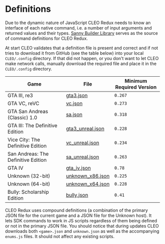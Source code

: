 # Definitions

Due to the dynamic nature of JavaScript CLEO Redux needs to know an interface of each native command, i.e. a number of input arguments and returned values and their types. [Sanny Builder Library](https://library.sannybuilder.com) serves as the source of command definitions for CLEO Redux.

At start CLEO validates that a definition file is present and correct and if not tries to download it from GitHub (see the table below) into your local `CLEO/.config` directory. If that did not happen, or you don't want to let CLEO make network calls, manually download the required file and place it in the `CLEO/.config` directory.

| Game                                | File                                                                                                 | Minimum Required Version |
| ----------------------------------- | ---------------------------------------------------------------------------------------------------- | ------------------------ |
| GTA III, re3                        | [gta3.json](https://github.com/sannybuilder/library/blob/master/gta3/gta3.json)                      | `0.267`                  |
| GTA VC, reVC                        | [vc.json](https://github.com/sannybuilder/library/blob/master/vc/vc.json)                            | `0.273`                  |
| GTA San Andreas (Classic) 1.0       | [sa.json](https://github.com/sannybuilder/library/blob/master/sa/sa.json)                            | `0.318`                  |
| GTA III: The Definitive Edition     | [gta3_unreal.json](https://github.com/sannybuilder/library/blob/master/gta3_unreal/gta3_unreal.json) | `0.228`                  |
| Vice City: The Definitive Edition   | [vc_unreal.json](https://github.com/sannybuilder/library/blob/master/vc_unreal/vc_unreal.json)       | `0.234`                  |
| San Andreas: The Definitive Edition | [sa_unreal.json](https://github.com/sannybuilder/library/blob/master/sa_unreal/sa_unreal.json)       | `0.263`                  |
| GTA IV                              | [gta_iv.json](https://github.com/sannybuilder/library/blob/master/gta_iv/gta_iv.json)                | `0.78`                   |
| Unknown (32-bit)                    | [unknown_x86.json](https://github.com/sannybuilder/library/blob/master/unknown_x86/unknown_x86.json) | `0.225`                  |
| Unknown (64-bit)                    | [unknown_x64.json](https://github.com/sannybuilder/library/blob/master/unknown_x64/unknown_x64.json) | `0.228`                  |
| Bully: Scholarship Edition          | [bully.json](https://github.com/sannybuilder/library/blob/master/bully/bully.json)                   | `0.41`                   |

CLEO Redux uses compound definitions (a combination of the primary JSON file for the current game and a JSON file for the Unknown host). It lets SDK commands to work in JS scripts regardless of them being defined or not in the primary JSON file. You should notice that during updates CLEO downloads both `<game>.json` and `unknown.json` as well as the accompanying `enums.js` files. It should not affect any existing scripts.
